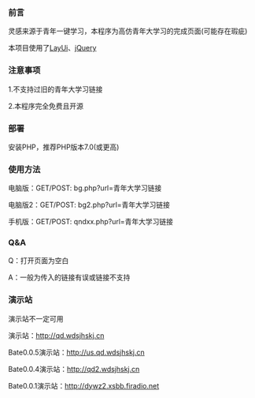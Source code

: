### 前言
灵感来源于青年一键学习，本程序为高仿青年大学习的完成页面(可能存在瑕疵)

本项目使用了[LayUi](https://layuion.com/)、[jQuery](https://jquery.com)

### 注意事项
1.不支持过旧的青年大学习链接

2.本程序完全免费且开源

### 部署
安装PHP，推荐PHP版本7.0(或更高)

### 使用方法
电脑版：GET/POST: bg.php?url=青年大学习链接

电脑版2：GET/POST: bg2.php?url=青年大学习链接

手机版：GET/POST: qndxx.php?url=青年大学习链接

### Q&A
Q：打开页面为空白

A：一般为传入的链接有误或链接不支持

### 演示站
演示站不一定可用

演示站：http://qd.wdsjhskj.cn

Bate0.0.5演示站：http://us.qd.wdsjhskj.cn

Bate0.0.4演示站：http://qd2.wdsjhskj.cn

Bate0.0.1演示站：http://dywz2.xsbb.firadio.net
